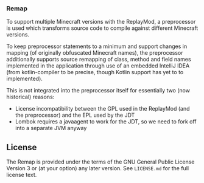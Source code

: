 ### Remap
To support multiple Minecraft versions with the ReplayMod, a preprocessor is used which transforms source code to compile against different Minecraft versions.

To keep preprocessor statements to a minimum and support changes in mapping (of originally obfuscated Minecraft names), the preprocessor additionally supports
source remapping of class, method and field names implemented in the application through use of an embedded IntelliJ IDEA (from kotlin-compiler to be precise, though Kotlin support has yet to to implemented).

This is not integrated into the preprocessor itself for essentially two (now historical) reasons:
- License incompatibility between the GPL used in the ReplayMod (and the preprocessor) and the EPL used by the JDT
- Lombok requires a javaagent to work for the JDT, so we need to fork off into a separate JVM anyway

## License
The Remap is provided under the terms of the GNU General Public License Version 3 or (at your option) any later version.
See `LICENSE.md` for the full license text.
